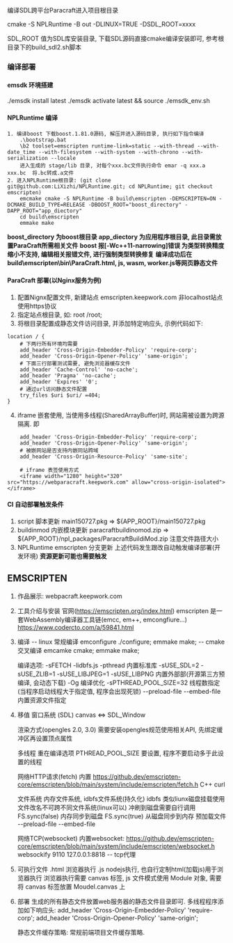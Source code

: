 
编译SDL跨平台Paracraft进入项目根目录

cmake -S NPLRuntime -B out -DLINUX=TRUE -DSDL_ROOT=xxxx

SDL_ROOT 值为SDL库安装目录, 下载SDL源码直接cmake编译安装即可, 参考根目录下的build_sdl2.sh脚本


### 编译部署
#### emsdk 环境搭建
./emsdk install latest
./emsdk activate latest && source ./emsdk_env.sh
<!-- https://emscripten.org/docs/getting_started/downloads.html -->

#### NPLRuntime 编译
```
1. 编译boost 下载boost.1.81.0源码, 解压并进入源码目录, 执行如下指令编译
	.\bootstrap.bat   
	\b2 toolset=emscripten runtime-link=static --with-thread --with-date_time --with-filesystem --with-system --with-chrono --with-serialization --locale
	进入生成的 stage/lib 目录, 对每个xxx.bc文件执行命令 emar -q xxx.a xxx.bc  将.bc转成.a文件
2. 进入NPLRuntime根目录: (git clone git@github.com:LiXizhi/NPLRuntime.git; cd NPLRuntime; git checkout emscripten)
	emcmake cmake -S NPLRuntime -B build\emscripten -DEMSCRIPTEN=ON -DCMAKE_BUILD_TYPE=RELEASE -DBOOST_ROOT="boost_directory" -DAPP_ROOT="app_diectory"
	cd build\emscripten
	emmake make
```
**boost_directory 为boost根目录**
**app_diectory 为应用程序根目录, 此目录需放置ParaCraft所需相关文件**
**boost 报[-Wc++11-narrowing]错误 为类型转换精度缩小不支持, 编辑相关报错文件, 进行强制类型转换修复**
**编译成功后在build\emscripten\bin\ParaCraft.html, js, wasm, worker.js等网页静态文件**

#### ParaCraft 部署(以Nginx服务为例)
1. 配置Nignx配置文件, 新建站点 emscripten.keepwork.com 非localhost站点使用https协议
2. 指定站点根目录, 如: root /root;
3. 将根目录配置成静态文件访问目录, 并添加特定响应头, 示例代码如下:
```
location / { 
    # 下两行所有环境均需要
    add_header 'Cross-Origin-Embedder-Policy' 'require-corp';
    add_header 'Cross-Origin-Opener-Policy' 'same-origin';
    # 下面三行部署测试需要, 避免浏览器缓存文件
    add_header 'Cache-Control' 'no-cache';
    add_header 'Pragma' 'no-cache';
    add_header 'Expires' '0';
    # 通过url访问静态文件配置
    try_files $uri $uri/ =404;
}   
```
4. iframe 嵌套使用, 当使用多线程(SharedArrayBuffer)时, 网站需被设置为跨源隔离. 即
``` 
    add_header 'Cross-Origin-Embedder-Policy' 'require-corp';
    add_header 'Cross-Origin-Opener-Policy' 'same-origin';
    # 被嵌网站是否支持内嵌同站跨域
    add_header 'Cross-Origin-Resource-Policy' 'same-site';
```
``` 
    # iframe 表签使用方式
    <iframe width="1280" height="320" src="https://webparacraft.keepwork.com" allow="cross-origin-isolated"></iframe>
```
<!-- https://web.dev/coop-coep/?utm_source=devtools -->
<!-- https://developer.mozilla.org/zh-CN/docs/Web/HTTP/Headers/Content-Security-Policy -->

#### CI 自动部署触发条件
1. script 脚本更新  main150727.pkg => ${APP_ROOT}/main150727.pkg
2. buildinmod 内嵌模块更新 paracraftbuildinomod.zip => ${APP_ROOT}/npl_packages/ParacraftBuildiMod.zip   注意文件路径大小
3. NPLRuntime emscripten 分支更新
上述代码发生跟改自动触发编译部署(开发环境)
**资源更新可能也需要触发**

## EMSCRIPTEN

1. 作品展示: webpacraft.keepwork.com
2. 工具介绍与安装  官网(https://emscripten.org/index.html)
    emscripten 是一套WebAssembly编译器工具链(emcc, em++, emcongfiure...)
    https://www.codercto.com/a/59841.html
3. 编译
    -- linux 常规编译
    emconfigure ./configure; emmake make;
    -- cmake 交叉编译
    emcamke cmake; emmake make;
    
    编译选项:
        -sFETCH -lidbfs.js -pthread 内置标准库
        -sUSE_SDL=2 -sUSE_ZLIB=1 -sUSE_LIBJPEG=1 -sUSE_LIBPNG 内置外部部(开源第三方预编译, 会动态下载) 
        -Og 编译优化 
        -sPTHREAD_POOL_SIZE=32 线程数指定(当程序启动线程大于指定值, 程序会出现死锁)
        --preload-file --embed-file 内置资源文件指定
4. 移值
    窗口系统 (SDL)
    canvas <=> SDL_Window

    渲染方式(opengles 2.0, 3.0)
    需要安装opengles规范使用相关API, 先绑定缓冲区再设置顶点属性 

    多线程
    重在编译选项 PTHREAD_POOL_SIZE 要设置, 程序不要启动多于此设置的线程

    网络HTTP请求(fetch)
    内置 https://github.dev/emscripten-core/emscripten/blob/main/system/include/emscripten/fetch.h
    C++ curl

    文件系统
    内存文件系统, idbfs文件系统(持久化)
    idbfs 类似liunx磁盘挂载使用  文件改名不可跨不同文件系统(linux可以)  冲刷到磁盘需要自行调用FS.sync(false) 内存同步到磁盘 FS.sync(true) 从磁盘同步到内存
    预加载文件 --preload-file --embed-file 

    网络TCP(websocket)
    内置websocket: https://github.dev/emscripten-core/emscripten/blob/main/system/include/emscripten/websocket.h
    websockify  9110 127.0.0.1:8818  -- tcp代理
5. 可执行文件
    .html 浏览器执行
    .js   nodejs执行, 也自行定制html(加载js)用于浏览器执行
    浏览器执行需要 canvas 标签, js 文件模式使用 Module 对象, 需要将 canvas 标签放置 Moudel.canvas 上
6. 部署
    生成的所有静态文件放置web服务器的静态文件目录即可. 多线程程序添加如下响应头:
    add_header 'Cross-Origin-Embedder-Policy' 'require-corp';
    add_header 'Cross-Origin-Opener-Policy' 'same-origin';

    静态文件缓存策略: 常规前端项目文件缓存策略.